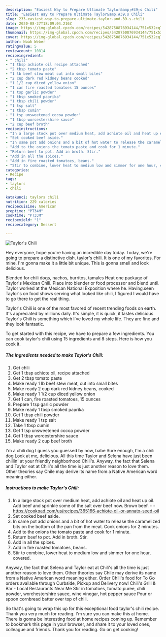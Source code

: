 ```yaml
---
description: "Easiest Way to Prepare Ultimate Taylor&amp;#39;s Chili"
title: "Easiest Way to Prepare Ultimate Taylor&amp;#39;s Chili"
slug: 233-easiest-way-to-prepare-ultimate-taylor-and-39-s-chili
date: 2020-08-27T18:09:04.216Z
image: https://img-global.cpcdn.com/recipes/5428750876934144/751x532cq70/taylors-chili-recipe-main-photo.jpg
thumbnail: https://img-global.cpcdn.com/recipes/5428750876934144/751x532cq70/taylors-chili-recipe-main-photo.jpg
cover: https://img-global.cpcdn.com/recipes/5428750876934144/751x532cq70/taylors-chili-recipe-main-photo.jpg
author: Noah Weber
ratingvalue: 5
reviewcount: 10814
recipeingredient:
- " chili"
- "1 tbsp achiote oil recipe attached"
- "2 tbsp tomato paste"
- "1 lb beef stew meat cut into small bites"
- "2 cup dark red kidney beans cooked"
- "1 1/2 cup diced yellow onion"
- "1 can fire roasted tomatoes 15 ounces"
- "1 tsp garlic powder"
- "1 tbsp smoked paprika"
- "1 tbsp chili powder"
- "1 tsp salt"
- "1 tbsp cumin"
- "1 tsp unsweetened cocoa powder"
- "1 tbsp worcestershire sauce"
- "2 cup beef broth"
recipeinstructions:
- "In a large stock pot over medium heat, add achiote oil and heat up oil. Add beef and sprinkle some of the salt over beef now. Brown beef.  https://cookpad.com/us/recipes/365166-achiote-oil-or-annato-seed-oil"
- "Set cooked beef aside."
- "In same pot add onions and a bit of hot water to release the caramelized bits on the bottom of the pan from the meat. Cook onions for 2 minutes."
- "Add to the onions the tomato paste and cook for 1 minute."
- "Return beef to pot. Add in broth. Stir."
- "Add in all the spices."
- "Add in fire roasted tomatoes, beans."
- "Stir to combine, lower heat to medium low and simmer for one hour, covered."
categories:
- Recipe
tags:
- taylors
- chili

katakunci: taylors chili 
nutrition: 229 calories
recipecuisine: American
preptime: "PT34M"
cooktime: "PT33M"
recipeyield: "1"
recipecategory: Dessert

---
```



![Taylor&#39;s Chili](https://img-global.cpcdn.com/recipes/5428750876934144/751x532cq70/taylors-chili-recipe-main-photo.jpg)

Hey everyone, hope you're having an incredible day today. Today, we're going to prepare a distinctive dish, taylor&#39;s chili. It is one of my favorites. For mine, I'm gonna make it a little bit unique. This is gonna smell and look delicious.

Blended for chili dogs, nachos, burritos, tamales Heat one package of Taylor&#39;s Mexican Chili. Place into blender or food processor and blend until. Taylor worked at the Mexican National Exposition where he. Having.seen Taylor&#39;s on food shows serving what looked like chili, I figured I would have to go there to get the real thing.

Taylor&#39;s Chili is one of the most favored of recent trending foods on earth. It's appreciated by millions daily. It's simple, it is quick, it tastes delicious. Taylor&#39;s Chili is something which I've loved my whole life. They are fine and they look fantastic.


To get started with this recipe, we have to prepare a few ingredients. You can cook taylor&#39;s chili using 15 ingredients and 8 steps. Here is how you cook it.

<!--inarticleads1-->

##### The ingredients needed to make Taylor&#39;s Chili:

1. Get  chili
1. Get 1 tbsp achiote oil, recipe attached
1. Get 2 tbsp tomato paste
1. Make ready 1 lb beef stew meat, cut into small bites
1. Make ready 2 cup dark red kidney beans, cooked
1. Make ready 1 1/2 cup diced yellow onion
1. Get 1 can, fire roasted tomatoes, 15 ounces
1. Prepare 1 tsp garlic powder
1. Make ready 1 tbsp smoked paprika
1. Get 1 tbsp chili powder
1. Make ready 1 tsp salt
1. Take 1 tbsp cumin
1. Get 1 tsp unsweetened cocoa powder
1. Get 1 tbsp worcestershire sauce
1. Make ready 2 cup beef broth


I&#39;m a chili dog I guess you guessed by now, babe Sure enough, I&#39;m a chili dog Look at me, delicious. All this time Taylor and Selena have just been chillin&#39; at your friendly neighborhood Chili&#39;s. Anyway, the fact that Selena and Taylor eat at Chili&#39;s all the time is just another reason to love them. Other theories say Chile may derive its name from a Native American word meaning either. 

<!--inarticleads2-->

##### Instructions to make Taylor&#39;s Chili:

1. In a large stock pot over medium heat, add achiote oil and heat up oil. Add beef and sprinkle some of the salt over beef now. Brown beef. -  - https://cookpad.com/us/recipes/365166-achiote-oil-or-annato-seed-oil
1. Set cooked beef aside.
1. In same pot add onions and a bit of hot water to release the caramelized bits on the bottom of the pan from the meat. Cook onions for 2 minutes.
1. Add to the onions the tomato paste and cook for 1 minute.
1. Return beef to pot. Add in broth. Stir.
1. Add in all the spices.
1. Add in fire roasted tomatoes, beans.
1. Stir to combine, lower heat to medium low and simmer for one hour, covered.


Anyway, the fact that Selena and Taylor eat at Chili&#39;s all the time is just another reason to love them. Other theories say Chile may derive its name from a Native American word meaning either. Order Chili&#39;s food for To Go orders available through Curbside, Pickup and Delivery now! Chili&#39;s Grill &amp; Bar - Local Restaurants Near Me Stir in tomatoes, tomato puree, chili powder, worchestershire sauce, wine vinegar, hot pepper sauce Pour or spoon cornbread batter over top of chili. 

So that's going to wrap this up for this exceptional food taylor&#39;s chili recipe. Thank you very much for reading. I'm sure you can make this at home. There is gonna be interesting food at home recipes coming up. Remember to bookmark this page in your browser, and share it to your loved ones, colleague and friends. Thank you for reading. Go on get cooking!
